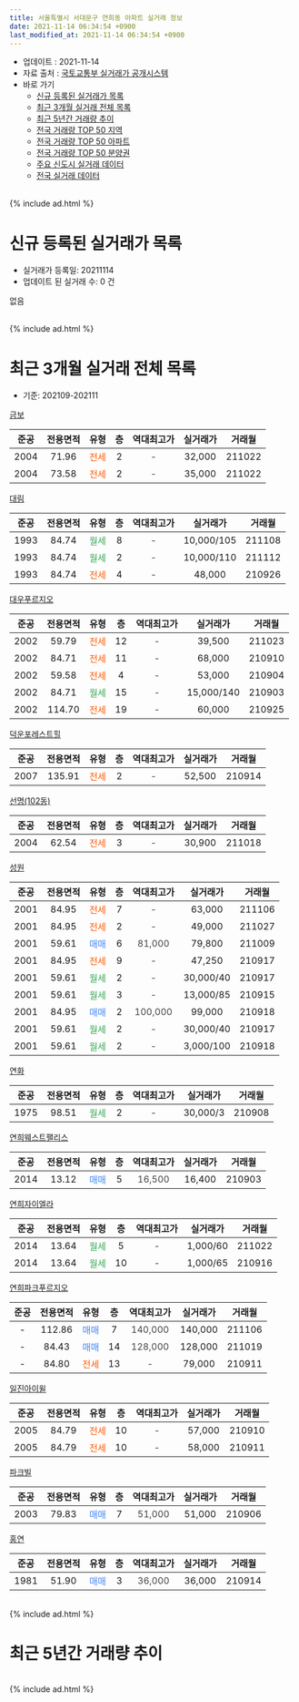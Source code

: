 ```yaml
---
title: 서울특별시 서대문구 연희동 아파트 실거래 정보
date: 2021-11-14 06:34:54 +0900
last_modified_at: 2021-11-14 06:34:54 +0900
---
```


* 업데이트 : 2021-11-14
* 자료 출처 : [국토교통부 실거래가 공개시스템](http://rt.molit.go.kr)
* 바로 가기
    * [신규 등록된 실거래가 목록](#신규-등록된-실거래가-목록)
    * [최근 3개월 실거래 전체 목록](#최근-3개월-실거래-전체-목록)
    * [최근 5년간 거래량 추이](#최근-5년간-거래량-추이)
    * [전국 거래량 TOP 50 지역](https://inasie.github.io/apt-trade-info/최근-3개월-전국에서-가장-거래가-많이-발생한-지역)
    * [전국 거래량 TOP 50 아파트](https://inasie.github.io/apt-trade-info/최근-3개월-전국에서-가장-거래가-많이-발생한-아파트)
    * [전국 거래량 TOP 50 분양권](https://inasie.github.io/apt-trade-info/최근-3개월-전국에서-가장-거래가-많이-발생한-분양권)
    * [주요 신도시 실거래 데이터](https://inasie.github.io/apt-trade-info/주요-신도시)
    * [전국 실거래 데이터](https://inasie.github.io/apt-trade-info/전국)
<br>
{% include ad.html %}
<br>

# 신규 등록된 실거래가 목록
* 실거래가 등록일: 20211114
* 업데이트 된 실거래 수: 0 건

없음

<br>
{% include ad.html %}
<br>

# 최근 3개월 실거래 전체 목록
* 기준: 202109-202111


[금보](https://search.naver.com/search.naver?query=%EC%84%9C%EC%9A%B8%ED%8A%B9%EB%B3%84%EC%8B%9C+%EC%84%9C%EB%8C%80%EB%AC%B8%EA%B5%AC+%EC%97%B0%ED%9D%AC%EB%8F%99+%EA%B8%88%EB%B3%B4)

|준공|전용면적|유형|층|역대최고가|실거래가|거래월|
|:---:|:---:|:---:|:---:|:---:|:---:|:---:|
|2004|71.96|<span style="color:#ff5a00">전세</span>|2|<span style="color:#444444">-</span>|32,000|211022|
|2004|73.58|<span style="color:#ff5a00">전세</span>|2|<span style="color:#444444">-</span>|35,000|211022|

[대림](https://search.naver.com/search.naver?query=%EC%84%9C%EC%9A%B8%ED%8A%B9%EB%B3%84%EC%8B%9C+%EC%84%9C%EB%8C%80%EB%AC%B8%EA%B5%AC+%EC%97%B0%ED%9D%AC%EB%8F%99+%EB%8C%80%EB%A6%BC)

|준공|전용면적|유형|층|역대최고가|실거래가|거래월|
|:---:|:---:|:---:|:---:|:---:|:---:|:---:|
|1993|84.74|<span style="color:#34a853">월세</span>|8|<span style="color:#444444">-</span>|10,000/105|211108|
|1993|84.74|<span style="color:#34a853">월세</span>|2|<span style="color:#444444">-</span>|10,000/110|211112|
|1993|84.74|<span style="color:#ff5a00">전세</span>|4|<span style="color:#444444">-</span>|48,000|210926|

[대우푸르지오](https://search.naver.com/search.naver?query=%EC%84%9C%EC%9A%B8%ED%8A%B9%EB%B3%84%EC%8B%9C+%EC%84%9C%EB%8C%80%EB%AC%B8%EA%B5%AC+%EC%97%B0%ED%9D%AC%EB%8F%99+%EB%8C%80%EC%9A%B0%ED%91%B8%EB%A5%B4%EC%A7%80%EC%98%A4)

|준공|전용면적|유형|층|역대최고가|실거래가|거래월|
|:---:|:---:|:---:|:---:|:---:|:---:|:---:|
|2002|59.79|<span style="color:#ff5a00">전세</span>|12|<span style="color:#444444">-</span>|39,500|211023|
|2002|84.71|<span style="color:#ff5a00">전세</span>|11|<span style="color:#444444">-</span>|68,000|210910|
|2002|59.58|<span style="color:#ff5a00">전세</span>|4|<span style="color:#444444">-</span>|53,000|210904|
|2002|84.71|<span style="color:#34a853">월세</span>|15|<span style="color:#444444">-</span>|15,000/140|210903|
|2002|114.70|<span style="color:#ff5a00">전세</span>|19|<span style="color:#444444">-</span>|60,000|210925|

[덕운포레스트힐](https://search.naver.com/search.naver?query=%EC%84%9C%EC%9A%B8%ED%8A%B9%EB%B3%84%EC%8B%9C+%EC%84%9C%EB%8C%80%EB%AC%B8%EA%B5%AC+%EC%97%B0%ED%9D%AC%EB%8F%99+%EB%8D%95%EC%9A%B4%ED%8F%AC%EB%A0%88%EC%8A%A4%ED%8A%B8%ED%9E%90)

|준공|전용면적|유형|층|역대최고가|실거래가|거래월|
|:---:|:---:|:---:|:---:|:---:|:---:|:---:|
|2007|135.91|<span style="color:#ff5a00">전세</span>|2|<span style="color:#444444">-</span>|52,500|210914|

[선명(102동)](https://search.naver.com/search.naver?query=%EC%84%9C%EC%9A%B8%ED%8A%B9%EB%B3%84%EC%8B%9C+%EC%84%9C%EB%8C%80%EB%AC%B8%EA%B5%AC+%EC%97%B0%ED%9D%AC%EB%8F%99+%EC%84%A0%EB%AA%85%28102%EB%8F%99%29)

|준공|전용면적|유형|층|역대최고가|실거래가|거래월|
|:---:|:---:|:---:|:---:|:---:|:---:|:---:|
|2004|62.54|<span style="color:#ff5a00">전세</span>|3|<span style="color:#444444">-</span>|30,900|211018|

[성원](https://search.naver.com/search.naver?query=%EC%84%9C%EC%9A%B8%ED%8A%B9%EB%B3%84%EC%8B%9C+%EC%84%9C%EB%8C%80%EB%AC%B8%EA%B5%AC+%EC%97%B0%ED%9D%AC%EB%8F%99+%EC%84%B1%EC%9B%90)

|준공|전용면적|유형|층|역대최고가|실거래가|거래월|
|:---:|:---:|:---:|:---:|:---:|:---:|:---:|
|2001|84.95|<span style="color:#ff5a00">전세</span>|7|<span style="color:#444444">-</span>|63,000|211106|
|2001|84.95|<span style="color:#ff5a00">전세</span>|2|<span style="color:#444444">-</span>|49,000|211027|
|2001|59.61|<span style="color:#4285f3">매매</span>|6|<span style="color:#444444">81,000</span>|79,800|211009|
|2001|84.95|<span style="color:#ff5a00">전세</span>|9|<span style="color:#444444">-</span>|47,250|210917|
|2001|59.61|<span style="color:#34a853">월세</span>|2|<span style="color:#444444">-</span>|30,000/40|210917|
|2001|59.61|<span style="color:#34a853">월세</span>|3|<span style="color:#444444">-</span>|13,000/85|210915|
|2001|84.95|<span style="color:#4285f3">매매</span>|2|<span style="color:#444444">100,000</span>|99,000|210918|
|2001|59.61|<span style="color:#34a853">월세</span>|2|<span style="color:#444444">-</span>|30,000/40|210917|
|2001|59.61|<span style="color:#34a853">월세</span>|2|<span style="color:#444444">-</span>|3,000/100|210918|

[연화](https://search.naver.com/search.naver?query=%EC%84%9C%EC%9A%B8%ED%8A%B9%EB%B3%84%EC%8B%9C+%EC%84%9C%EB%8C%80%EB%AC%B8%EA%B5%AC+%EC%97%B0%ED%9D%AC%EB%8F%99+%EC%97%B0%ED%99%94)

|준공|전용면적|유형|층|역대최고가|실거래가|거래월|
|:---:|:---:|:---:|:---:|:---:|:---:|:---:|
|1975|98.51|<span style="color:#34a853">월세</span>|2|<span style="color:#444444">-</span>|30,000/3|210908|

[연희웨스트팰리스](https://search.naver.com/search.naver?query=%EC%84%9C%EC%9A%B8%ED%8A%B9%EB%B3%84%EC%8B%9C+%EC%84%9C%EB%8C%80%EB%AC%B8%EA%B5%AC+%EC%97%B0%ED%9D%AC%EB%8F%99+%EC%97%B0%ED%9D%AC%EC%9B%A8%EC%8A%A4%ED%8A%B8%ED%8C%B0%EB%A6%AC%EC%8A%A4)

|준공|전용면적|유형|층|역대최고가|실거래가|거래월|
|:---:|:---:|:---:|:---:|:---:|:---:|:---:|
|2014|13.12|<span style="color:#4285f3">매매</span>|5|<span style="color:#444444">16,500</span>|16,400|210903|

[연희자이엘라](https://search.naver.com/search.naver?query=%EC%84%9C%EC%9A%B8%ED%8A%B9%EB%B3%84%EC%8B%9C+%EC%84%9C%EB%8C%80%EB%AC%B8%EA%B5%AC+%EC%97%B0%ED%9D%AC%EB%8F%99+%EC%97%B0%ED%9D%AC%EC%9E%90%EC%9D%B4%EC%97%98%EB%9D%BC)

|준공|전용면적|유형|층|역대최고가|실거래가|거래월|
|:---:|:---:|:---:|:---:|:---:|:---:|:---:|
|2014|13.64|<span style="color:#34a853">월세</span>|5|<span style="color:#444444">-</span>|1,000/60|211022|
|2014|13.64|<span style="color:#34a853">월세</span>|10|<span style="color:#444444">-</span>|1,000/65|210916|

[연희파크푸르지오](https://search.naver.com/search.naver?query=%EC%84%9C%EC%9A%B8%ED%8A%B9%EB%B3%84%EC%8B%9C+%EC%84%9C%EB%8C%80%EB%AC%B8%EA%B5%AC+%EC%97%B0%ED%9D%AC%EB%8F%99+%EC%97%B0%ED%9D%AC%ED%8C%8C%ED%81%AC%ED%91%B8%EB%A5%B4%EC%A7%80%EC%98%A4)

|준공|전용면적|유형|층|역대최고가|실거래가|거래월|
|:---:|:---:|:---:|:---:|:---:|:---:|:---:|
|-|112.86|<span style="color:#4285f3">매매</span>|7|<span style="color:#444444">140,000</span>|140,000|211106|
|-|84.43|<span style="color:#4285f3">매매</span>|14|<span style="color:#444444">128,000</span>|128,000|211019|
|-|84.80|<span style="color:#ff5a00">전세</span>|13|<span style="color:#444444">-</span>|79,000|210911|

[일진아이윌](https://search.naver.com/search.naver?query=%EC%84%9C%EC%9A%B8%ED%8A%B9%EB%B3%84%EC%8B%9C+%EC%84%9C%EB%8C%80%EB%AC%B8%EA%B5%AC+%EC%97%B0%ED%9D%AC%EB%8F%99+%EC%9D%BC%EC%A7%84%EC%95%84%EC%9D%B4%EC%9C%8C)

|준공|전용면적|유형|층|역대최고가|실거래가|거래월|
|:---:|:---:|:---:|:---:|:---:|:---:|:---:|
|2005|84.79|<span style="color:#ff5a00">전세</span>|10|<span style="color:#444444">-</span>|57,000|210910|
|2005|84.79|<span style="color:#ff5a00">전세</span>|10|<span style="color:#444444">-</span>|58,000|210911|

[파크빌](https://search.naver.com/search.naver?query=%EC%84%9C%EC%9A%B8%ED%8A%B9%EB%B3%84%EC%8B%9C+%EC%84%9C%EB%8C%80%EB%AC%B8%EA%B5%AC+%EC%97%B0%ED%9D%AC%EB%8F%99+%ED%8C%8C%ED%81%AC%EB%B9%8C)

|준공|전용면적|유형|층|역대최고가|실거래가|거래월|
|:---:|:---:|:---:|:---:|:---:|:---:|:---:|
|2003|79.83|<span style="color:#4285f3">매매</span>|7|<span style="color:#444444">51,000</span>|51,000|210906|

[홍연](https://search.naver.com/search.naver?query=%EC%84%9C%EC%9A%B8%ED%8A%B9%EB%B3%84%EC%8B%9C+%EC%84%9C%EB%8C%80%EB%AC%B8%EA%B5%AC+%EC%97%B0%ED%9D%AC%EB%8F%99+%ED%99%8D%EC%97%B0)

|준공|전용면적|유형|층|역대최고가|실거래가|거래월|
|:---:|:---:|:---:|:---:|:---:|:---:|:---:|
|1981|51.90|<span style="color:#4285f3">매매</span>|3|<span style="color:#444444">36,000</span>|36,000|210914|


<br>
{% include ad.html %}
<br>

# 최근 5년간 거래량 추이


<div style="width:100%;">
    <canvas id="deal_progress" height="200"></canvas>
</div>

<script>
new Chart(document.getElementById("deal_progress"), {
    type: 'line',
    data: {
        labels: ['201611','201612','201701','201702','201703','201704','201705','201706','201707','201708','201709','201710','201711','201712','201801','201802','201803','201804','201805','201806','201807','201808','201809','201810','201811','201812','201901','201902','201903','201904','201905','201906','201907','201908','201909','201910','201911','201912','202001','202002','202003','202004','202005','202006','202007','202008','202009','202010','202011','202012','202101','202102','202103','202104','202105','202106','202107','202108','202109','202110','202111'],
        datasets: [{
            label: '매매',
            pointRadius: 1,
            data: [6, 10, 9, 10, 12, 14, 18, 16, 20, 20, 8, 7, 11, 10, 18, 21, 25, 12, 11, 10, 12, 24, 16, 8, 3, 5, 14, 6, 8, 9, 15, 3, 14, 21, 14, 12, 13, 19, 11, 17, 11, 5, 10, 28, 72, 8, 12, 8, 14, 12, 18, 12, 2, 10, 37, 10, 9, 6, 4, 2, 1],
            borderColor: "rgba(255, 201, 14, 1)",
            backgroundColor: "rgba(255, 201, 14, 0.5)",
            fill: false,
            lineTension: 0
        },{
            label: '전월세',
            pointRadius: 1,
            data: [13, 17, 16, 12, 13, 13, 12, 15, 14, 17, 14, 8, 11, 12, 21, 15, 24, 14, 11, 12, 14, 13, 14, 10, 8, 28, 46, 38, 21, 17, 14, 13, 13, 20, 12, 33, 12, 21, 29, 22, 18, 19, 13, 21, 15, 13, 12, 17, 18, 27, 30, 26, 20, 29, 27, 26, 14, 18, 16, 6, 3],
            borderColor: "rgba(0, 141, 185, 1)",
            backgroundColor: "rgba(0, 141, 185, 0.5)",
            fill: false,
            lineTension: 0
        }
        ]
    },
    options: {
        responsive: true,
        title: {
            display: false
        },
        tooltips: {
            mode: 'index',
            intersect: false
        },
        hover: {
            mode: 'nearest',
            intersect: true
        },
        scales: {
            xAxes: [{
                display: true,
                scaleLabel: {
                    display: true,
                    labelString: '년/월'
                }
            }],
            yAxes: [{
                display: true,
                ticks: {
                    suggestedMin: 0,
                },
                scaleLabel: {
                    display: true,
                    labelString: '실거래 수'
                }
            }]
        }
    }
});

</script>


<br>
{% include ad.html %}
<br>

